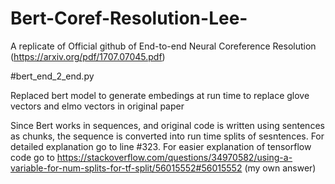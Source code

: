 # Bert-Coref-Resolution-Lee-
A replicate of Official github of End-to-end Neural Coreference Resolution
(https://arxiv.org/pdf/1707.07045.pdf)



#bert_end_2_end.py

Replaced bert model to generate embedings at run time to replace glove vectors and  elmo vectors in original paper  

Since Bert works in sequences, and original code is written using sentences as chunks, the sequence is converted into run time  splits of sesntences.  For detailed explanation go  to line  #323. 
For easier explanation of tensorflow code go to  https://stackoverflow.com/questions/34970582/using-a-variable-for-num-splits-for-tf-split/56015552#56015552 (my own answer)
